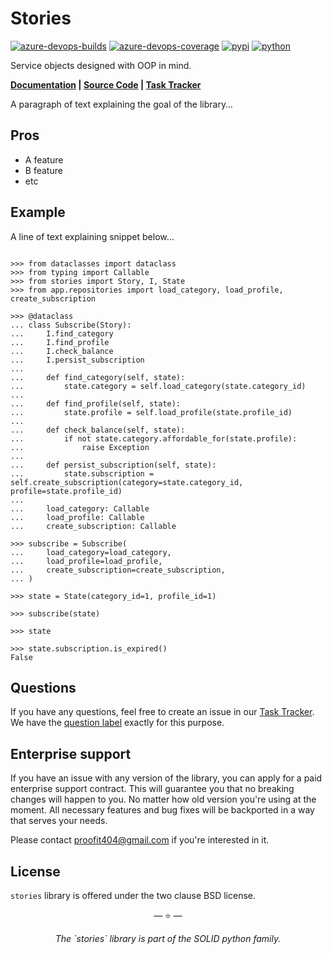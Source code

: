 # Stories

[![azure-devops-builds](https://img.shields.io/azure-devops/build/proofit404/stories/16?style=flat-square)](https://dev.azure.com/proofit404/stories/_build/latest?definitionId=16&branchName=master)
[![azure-devops-coverage](https://img.shields.io/azure-devops/coverage/proofit404/stories/16?style=flat-square)](https://dev.azure.com/proofit404/stories/_build/latest?definitionId=16&branchName=master)
[![pypi](https://img.shields.io/pypi/v/stories?style=flat-square)](https://pypi.org/project/stories)
[![python](https://img.shields.io/pypi/pyversions/stories?style=flat-square)](https://pypi.org/project/stories)

Service objects designed with OOP in mind.

**[Documentation](https://proofit404.github.io/stories) |
[Source Code](https://github.com/proofit404/stories) |
[Task Tracker](https://github.com/proofit404/stories/issues)**

A paragraph of text explaining the goal of the library…

## Pros

- A feature
- B feature
- etc

## Example

A line of text explaining snippet below…

```pycon

>>> from dataclasses import dataclass
>>> from typing import Callable
>>> from stories import Story, I, State
>>> from app.repositories import load_category, load_profile, create_subscription

>>> @dataclass
... class Subscribe(Story):
...     I.find_category
...     I.find_profile
...     I.check_balance
...     I.persist_subscription
...
...     def find_category(self, state):
...         state.category = self.load_category(state.category_id)
...
...     def find_profile(self, state):
...         state.profile = self.load_profile(state.profile_id)
...
...     def check_balance(self, state):
...         if not state.category.affordable_for(state.profile):
...             raise Exception
...
...     def persist_subscription(self, state):
...         state.subscription = self.create_subscription(category=state.category_id, profile=state.profile_id)
...
...     load_category: Callable
...     load_profile: Callable
...     create_subscription: Callable

>>> subscribe = Subscribe(
...     load_category=load_category,
...     load_profile=load_profile,
...     create_subscription=create_subscription,
... )

>>> state = State(category_id=1, profile_id=1)

>>> subscribe(state)

>>> state

>>> state.subscription.is_expired()
False

```

## Questions

If you have any questions, feel free to create an issue in our
[Task Tracker](https://github.com/proofit404/stories/issues). We have the
[question label](https://github.com/proofit404/stories/issues?q=is%3Aopen+is%3Aissue+label%3Aquestion)
exactly for this purpose.

## Enterprise support

If you have an issue with any version of the library, you can apply for a paid
enterprise support contract. This will guarantee you that no breaking changes
will happen to you. No matter how old version you're using at the moment. All
necessary features and bug fixes will be backported in a way that serves your
needs.

Please contact [proofit404@gmail.com](mailto:proofit404@gmail.com) if you're
interested in it.

## License

`stories` library is offered under the two clause BSD license.

<p align="center">&mdash; ⭐️ &mdash;</p>
<p align="center"><i>The `stories` library is part of the SOLID python family.</i></p>
